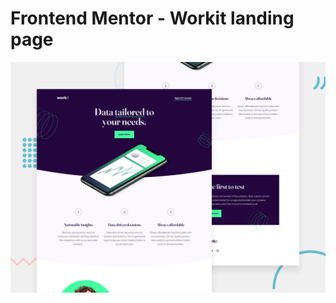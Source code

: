 # Frontend Mentor - Workit landing page

![Design preview for the Workit landing page coding challenge](./preview.jpg)

